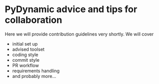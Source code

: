 # PyDynamic advice and tips for collaboration

Here we will provide contribution guidelines very shortly. We will cover

- initial set up
- advised toolset
- coding style
- commit style
- PR workflow
- requirements handling
- and probably more...
